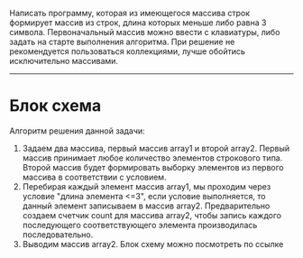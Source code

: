 Написать программу, которая из имеющегося массива строк формирует массив из строк, длина которых меньше либо равна 3 символа. Первоначальный массив можно ввести с клавиатуры, либо задать на старте выполнения алгоритма. При решение не рекомендуется пользоваться коллекциями, лучше обойтись исключительно массивами.
_ _ _
# Блок схема
Алгоритм решения данной задачи:

1. Задаем два массива, первый массив array1 и второй array2. Первый массив принимает любое количество элементов строкового типа. Второй массив будет формировать выборку элементов из первого массива в соответствии с условием.
2. Перебирая каждый элемент массив array1, мы проходим через условие "длина элемента <=3", если условие выполняется, то данный элемент записываем в массив array2. Предварительно создаем счетчик count для массива array2, чтобы запись каждого последующего соответствующего элемента производилась последовательно.
3.  Выводим массив array2.
Блок схему можно посмотреть по ссылке
